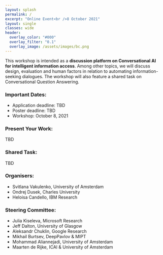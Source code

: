 ```yaml
---
layout: splash
permalink: /
excerpt: "Online Event<br />8 October 2021"
layout: single
classes: wide
header:
  overlay_color: "#000"
  overlay_filter: "0.1"
  overlay_image: /assets/images/bc.png
---
```



<!-- ### Workshop overview: -->

This workshop is intended as a **discussion platform on Conversational AI for intelligent information access**. Among other topics, we will discuss design, evaluation and human factors in relation to automating information-seeking dialogues. The workshop will also feature a shared task on Conversational Question Answering.

### Important Dates:

* Application deadline: TBD
* Poster deadline: TBD
* Workshop: October 8, 2021


### Present Your Work:

TBD

### Shared Task:

TBD


### Organisers:

* Svitlana Vakulenko, University of Amsterdam
* Ondrej Dusek, Charles University
* Heloisa Candello, IBM Research


### Steering Committee:

* Julia Kiseleva, Microsoft Research
* Jeff Dalton, University of Glasgow
* Aleksandr Chuklin, Google Research
* Mikhail Burtsev, DeepPavlov & MIPT
* Mohammad Aliannejadi, University of Amsterdam
* Maarten de Rijke, ICAI & University of Amsterdam

